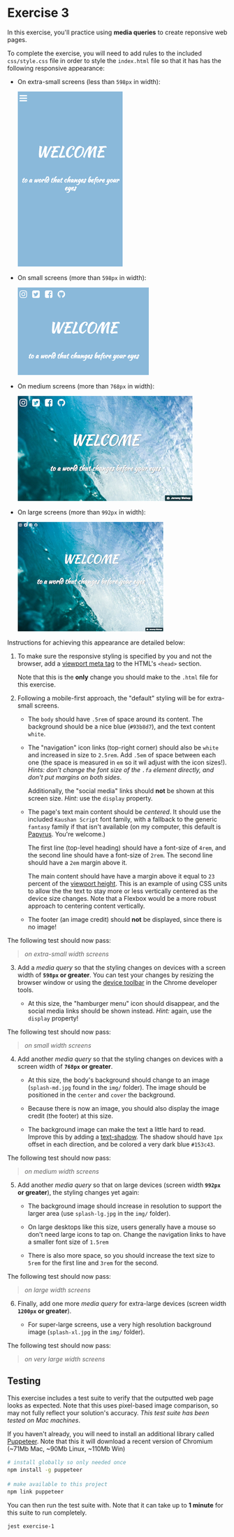 # Exercise 3

In this exercise, you'll practice using **media queries** to create reponsive web pages.

To complete the exercise, you will need to add rules to the included `css/style.css` file in order to style the `index.html` file so that it has has the following responsive appearance:

- On extra-small screens (less than `598px` in width):

    ![Example of completed exercise on extra-small screen](img/example-xs-preview.png)

- On small screens (more than `598px` in width):

    ![Example of completed exercise on small screen](img/example-sm-preview.png)

- On medium screens (more than `768px` in width):

    ![Example of completed exercise on medium screen](img/example-md-preview.png)

- On large screens (more than `992px` in width):

    ![Example of completed exercise on large screen](img/example-lg-preview.png)

Instructions for achieving this appearance are detailed below:

1. To make sure the responsive styling is specified by you and not the browser, add a [viewport meta tag](https://info343.github.io/responsive-css.html#specifying-viewport) to the HTML's `<head>` section.

    Note that this is the **only** change you should make to the `.html` file for this exercise.

2. Following a mobile-first approach, the "default" styling will be for extra-small screens.

    - The `body` should have `.5rem` of space around its content. The background should be a nice blue (`#93b8d7`), and the text content `white`.

    - The "navigation" icon links (top-right corner) should also be `white` and increased in size to `2.5rem`. Add `.5em` of space between each one (the space is measured in `em` so it wil adjust with the icon sizes!). _Hints: don't change the font size of the `.fa` element directly, and don't put margins on both sides_. 

        Additionally, the "social media" links should **not** be shown at this screen size. _Hint_: use the `display` property.
    
    - The page's text main content should be _centered_. It should use the included `Kaushan Script` font family, with a fallback to the generic `fantasy` family if that isn't available (on my computer, this default is [Papyrus](https://www.fastcodesign.com/3055865/meet-the-man-who-created-papyrus-the-worlds-other-most-hated-font). You're welcome.)

        The first line (top-level heading) should have a font-size of `4rem`, and the second line should have a font-size of `2rem`. The second line should have a `2em` margin above it.

        The main content should have have a margin above it equal to `23` percent of the [viewport height](https://developer.mozilla.org/en-US/docs/Web/CSS/length#Viewport-percentage_lengths). This is an example of using CSS units to allow the the text to stay more or less vertically centered as the device size changes. Note that a Flexbox would be a more robust approach to centering content vertically.

    - The footer (an image credit) should **not** be displayed, since there is no image!

The following test should now pass:

> _on extra-small width screens_

3. Add a _media query_ so that the styling changes on devices with a screen width of **`598px` or greater**. You can test your changes by resizing the browser window or using the [device toolbar](https://developers.google.com/web/tools/chrome-devtools/device-mode/emulate-mobile-viewports) in the Chrome developer tools.

    - At this size, the "hamburger menu" icon should disappear, and the social media links should be shown instead. _Hint:_ again, use the `display` property!

The following test should now pass:

> _on small width screens_

4. Add another _media query_ so that the styling changes on devices with a screen width of **`768px` or greater**.

    - At this size, the body's background should change to an image (`splash-md.jpg` found in the `img/` folder). The image should be positioned in the `center` and `cover` the background.

    - Because there is now an image, you should also display the image credit (the footer) at this size.

    - The background image can make the text a little hard to read. Improve this by adding a [text-shadow](https://developer.mozilla.org/en-US/docs/Web/CSS/text-shadow). The shadow should have `1px` offset in each direction, and be colored a very dark blue `#153c43`.

The following test should now pass:

> _on medium width screens_    

5. Add another _media query_ so that on large devices (screen width **`992px` or greater**), the styling changes yet again:

    - The background image should increase in resolution to support the larger area (use `splash-lg.jpg` in the `img/` folder).

    - On large desktops like this size, users generally have a mouse so don't need large icons to tap on. Change the navigation links to have a smaller font size of `1.5rem`

    - There is also more space, so you should increase the text size to `5rem` for the first line and `3rem` for the second.

The following test should now pass:

> _on large width screens_    

6. Finally, add one more _media query_ for extra-large devices (screen width **`1200px` or greater**).

    - For super-large screens, use a very high resolution background image (`splash-xl.jpg` in the `img/` folder).

The following test should now pass:

> _on very large width screens_    

## Testing
This exercise includes a test suite to verify that the outputted web page looks as expected. Note that this uses pixel-based image comparison, so may not fully reflect your solution's accuracy. _This test suite has been tested on Mac machines_.

If you haven't already, you will need to install an additional library called [Puppeteer](https://github.com/GoogleChrome/puppeteer). Note that this it will download a recent version of Chromium (~71Mb Mac, ~90Mb Linux, ~110Mb Win)

```bash
# install globally so only needed once
npm install -g puppeteer

# make available to this project
npm link puppeteer
```

You can then run the test suite with. Note that it can take up to **1 minute** for this suite to run completely.

```bash
jest exercise-1
```
